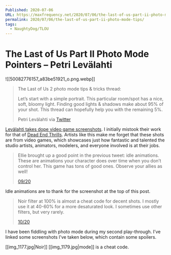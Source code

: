 ```yaml
---
Published: 2020-07-06
URL: https://maxfrequency.net/2020/07/06/the-last-of-us-part-ii-photo-mode-tips/
permalink: 2020/07/06/the-last-of-us-part-ii-photo-mode-tips/
tags:
  - NaughtyDog/TLOU
---
```

# The Last of Us Part II Photo Mode Pointers – Petri Levälahti

![[50082776157_a83be51921_o.png.webp]]

> The Last of Us 2 photo mode tips & tricks thread:
> 
> Let’s start with a simple portrait. This particular room/spot has a nice, soft, bloomy light. Finding good lights & shadows make about 95% of your shot. This thread can hopefully help you with the remaining 5%.
> 
> Petri Levälahti via [Twitter](https://twitter.com/Berduu/status/1279834338482368513)

[Levälahti takes dope video game screenshots](https://www.berdu.org/thelastofus2). I initially mistook their work for that of [Dead End Thrills](http://deadendthrills.com/). Artists like this make me forget that these shots are from video games, which showcases just how fantastic and talented the studio artists, animators, modelers, and everyone involved is at their jobs.

> Ellie brought up a good point in the previous tweet: idle animations. These are animations your character does over time when you don’t control her. This game has tons of good ones. Observe your allies as well!
> 
> [09/20](https://twitter.com/Berduu/status/1279838533109325824)

Idle animations are to thank for the screenshot at the top of this post.

> Noir filter at 100% is almost a cheat code for decent shots. I mostly use it at 40-60% for a more desaturated look. I sometimes use other filters, but very rarely.
> 
> [10/20](https://twitter.com/Berduu/status/1279839224720736268)

I have been fiddling with photo mode during my second play-through. I’ve linked some screenshots I’ve taken below, which contain some spoilers.

[[img_1177.jpg|Noir]] [[img_1179.jpg|mode]] is a cheat code.